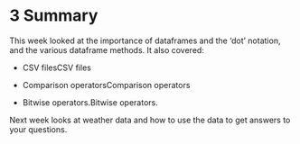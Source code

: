# 3 Summary


This week looked at the importance of dataframes and the ‘dot’ notation, and the various dataframe methods. It also covered:

* CSV filesCSV files

* Comparison operatorsComparison operators

* Bitwise operators.Bitwise operators.

Next week looks at weather data and how to use the data to get answers to your questions.

